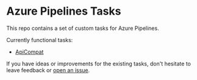 # Azure Pipelines Tasks

This repo contains a set of custom tasks for Azure Pipelines.

Currently functional tasks:
- [ApiCompat](https://github.com/southworkscom/SOUTHWORKS-azure-pipelines-tasks/tree/master/Tasks/ApiCompat)

If you have ideas or improvements for the existing tasks, don't hesitate to leave feedback or [open an issue](https://github.com/southworkscom/SOUTHWORKS-azure-pipelines-tasks/issues).
